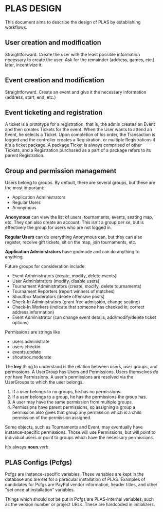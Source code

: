 PLAS DESIGN
===========

This document aims to describe the design of PLAS by establishing workflows.

User creation and modification
------------------------------

Straightforward. Create the user with the least possible information necessary to create the user.
Ask for the remainder (address, games, etc.) later, incentivize it.

Event creation and modification
-------------------------------

Straightforward. Create an event and give it the necessary information (address, start, end, etc.)

Event ticketing and registration
--------------------------------

A ticket is a prototype for a registration, that is, the admin creates an Event and then creates Tickets for the event. 
When the User wants to attend an Event, he selects a Ticket. 
Upon completion of his order, the Transaction is logged and the controller creates a Registration, or multiple Registrations if it's a ticket package. 
A package Ticket is always comprised of other Tickets, and a Registration purchased as a part of a package refers to its parent Registration.

Group and permission management
-------------------------------

Users belong to groups. By default, there are several groups, but these are the most important: 

* Application Administrators
* Regular Users
* Anonymous

**Anonymous** can view the list of users, tournaments, events, seating map, etc. They can also create an account. This isn't a group *per se*, but is effectively the group for users who are not logged in.

**Regular Users** can do everything Anonymous can, but they can also register, receive gift tickets, sit on the map, join tournaments, etc.

**Application Administrators** have godmode and can do anything to anything.

Future groups for consideration include:
* Event Administrators (create, modify, delete events)
* User Administrators (modify, disable users)
* Tournament Administrators (create, modify, delete tournaments)
* Tournament Reporters (report winners of matches)
* Shoutbox Moderators (delete offensive posts)
* Check-In Administrators (grant free admission, change seating)
* Check-In Workers (indicate that someone has checked in, correct address information)
* Event Administrator (can change event details, add/modify/delete ticket options)

Permissions are strings like 
* users.administrate
* users.checkin
* events.update
* shoutbox.moderate

The **key** thing to understand is the relation between users, user groups, and permissions. A UserGroup has Users and Permissions. Users themselves *do not* have Permissions. A user's permissions are resolved via the UserGroups to which the user belongs.

1. If a user belongs to no groups, he has no permissions.
2. If a user belongs to a group, he has the permissions the group has.
3. A user may have the same permission from multiple groups.
4. Permissions have parent permissions, so assigning a group a permission also gives that group any permission which is a child permission of the permission assigned.

Some objects, such as Tournaments and Event, may eventually have instance-specific permissions. Those will use Permissions, but will point to individual users or point to groups which have the necessary permissions.

It's always **noun**.*verb*.

PLAS Configs (Pcfgs)
--------------------

Pcfgs are instance-specific variables. These variables are kept in the database and are set for a particular installation of PLAS. Examples of candidates for Pcfgs are PayPal vendor information, header titles, and other "set once at installation" variables.

Things which should *not* be put in Pcfgs are PLAS-internal variables, such as the version number or project URLs. These are hardcoded in initializers.


